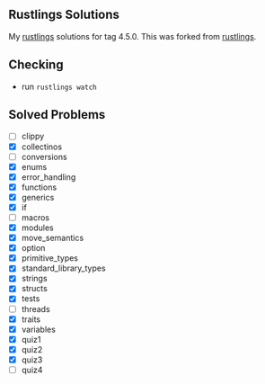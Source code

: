 ## Rustlings Solutions
My [rustlings](https://github.com/rust-lang/rustlings) solutions for tag 4.5.0.
This was forked from [rustlings](https://github.com/rust-lang/rustlings).

## Checking
- run `rustlings watch`

## Solved Problems 
- [ ] clippy
- [x] collectinos
- [ ] conversions
- [x] enums
- [x] error_handling
- [x] functions
- [x] generics
- [x] if
- [ ] macros
- [x] modules
- [x] move_semantics
- [x] option
- [x] primitive_types
- [x] standard_library_types
- [x] strings
- [x] structs
- [x] tests
- [ ] threads
- [x] traits
- [x] variables
- [x] quiz1
- [x] quiz2
- [x] quiz3
- [ ] quiz4
